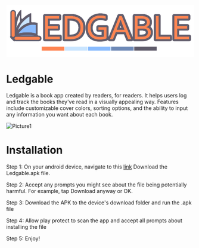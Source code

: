 ![alt text](assets/Ledgable_logo.png)

# Ledgable
Ledgable is a book app created by readers, for readers. It helps users log and track the books they've read in a visually appealing way. Features include customizable cover colors, sorting options, and the ability to input any information you want about each book.


![Picture1](https://github.com/user-attachments/assets/4d3aba8d-3a70-44d9-b4bb-efa486b90bc2)


# Installation
Step 1: On your android device, navigate to this [link](https://github.com/matthewdyso/Ledgable/releases/tag/v1.0) Download the Ledgable.apk file.

Step 2: Accept any prompts you might see about the file being potentially harmful. For example, tap Download anyway or OK.

Step 3: Download the APK to the device's download folder and run the .apk file 

Step 4: Allow play protect to scan the app and accept all prompts about installing the file

Step 5: Enjoy!

